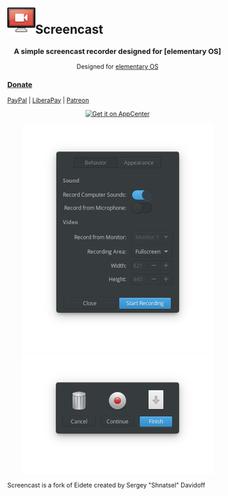 <div>
  <h1 align="center" style="display:table-cell; vertical-align:middle"><img src="data/icons/32/com.github.artemanufrij.screencast.svg"/>Screencast</h1>
  <h3 align="center">A simple screencast recorder designed for [elementary OS]</h3>
  <p align="center">Designed for <a href="https://elementary.io">elementary OS</p>
</div>

### Donate
<a href="https://www.paypal.me/ArtemAnufrij">PayPal</a> | <a href="https://liberapay.com/Artem/donate">LiberaPay</a> | <a href="https://www.patreon.com/ArtemAnufrij">Patreon</a>

<p align="center">
  <a href="https://appcenter.elementary.io/com.github.artemanufrij.screencast">
    <img src="https://appcenter.elementary.io/badge.svg" alt="Get it on AppCenter">
  </a>
</p>
<p align="center">
  <img src="screenshots/Screenshot.png"/><br/>
  <img src="screenshots/Screenshot_Recording.png"/>
</p>
<p>Screencast is a fork of Eidete created by Sergey "Shnatsel" Davidoff</p>
